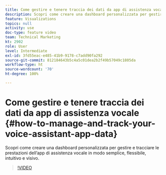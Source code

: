 ```yaml
---
title: Come gestire e tenere traccia dei dati da app di assistenza vocale
description: Scopri come creare una dashboard personalizzata per gestire e tracciare le prestazioni dell’app di assistenza vocale in modo semplice, flessibile, intuitivo e visivo.
feature: Visualizations
topics: null
activity: use
doc-type: feature video
team: Technical Marketing
kt: 2902
role: User
level: Intermediate
exl-id: 3fd55eac-e485-41b9-9178-c7add90fa292
source-git-commit: 812184643b5c4a5c01dea2b2f49b57049c1805da
workflow-type: ht
source-wordcount: '70'
ht-degree: 100%

---
```


# Come gestire e tenere traccia dei dati da app di assistenza vocale {#how-to-manage-and-track-your-voice-assistant-app-data}

Scopri come creare una dashboard personalizzata per gestire e tracciare le prestazioni dell’app di assistenza vocale in modo semplice, flessibile, intuitivo e visivo.

>[!VIDEO](https://video.tv.adobe.com/v/27224/?quality=12&learn=on)
